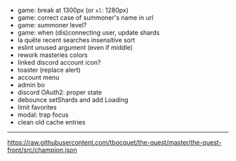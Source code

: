 - game: break at 1300px (or `xl`: 1280px)
- game: correct case of summoner's name in url
- game: summoner level?
- game: when (dis)connecting user, update shards
- la quête recent searches insensitive sort
- eslint unused argument (even if middle)
- rework masteries colors
- linked discord account icon?
- toaster (replace alert)
- account menu
- admin bo
- discord OAuth2: proper state
- debounce setShards and add Loading
- limit favorites
- modal: trap focus
- clean old cache entries

---

https://raw.githubusercontent.com/tbocquet/the-quest/master/the-quest-front/src/champion.json
